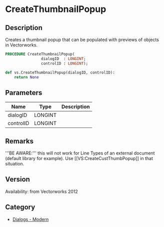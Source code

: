 # CreateThumbnailPopup

## Description
Creates a thumbnail popup that can be populated with previews of objects in Vectorworks.

```pascal
PROCEDURE CreateThumbnailPopup(
				dialogID  : LONGINT;
				controlID : LONGINT);
```

```python
def vs.CreateThumbnailPopup(dialogID, controlID):
    return None
```

## Parameters
|Name|Type|Description|
|---|---|---|
|dialogID|LONGINT|   |
|controlID|LONGINT|   |

## Remarks
'''BE AWARE:''' this will not work for Line Types of an external document (default library for example). Use [[VS:CreateCustThumbPopup]] in that situation.

## Version
Availability: from Vectorworks 2012

## Category
* [Dialogs - Modern](../Categories/Dialogs%20-%20Modern.md)
